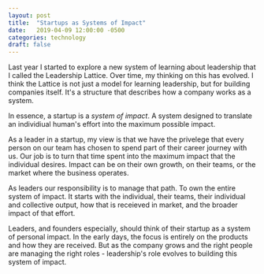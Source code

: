 ```yaml
---
layout: post
title:  "Startups as Systems of Impact"
date:   2019-04-09 12:00:00 -0500
categories: technology
draft: false
---
```


Last year I started to explore a new system of learning about leadership that I called the Leadership Lattice. Over time, my thinking on this has evolved. I think the Lattice is not just a model for learning leadership, but for building companies itself. It's a structure that describes how a company works as a system. 

In essence, a startup is a _system of impact_. A system designed to translate an individiual human's effort into the maximum possible impact. 

As a leader in a startup, my view is that we have the privelege that every person on our team has chosen to spend part of their career journey with us. Our job is to turn that time spent into the maximum impact that the individual desires. Impact can be on their own growth, on their teams, or the market where the business operates.

As leaders our responsibility is to manage that path. To own the entire system of impact. It starts with the individual, their teams, their individual and collective output, how that is receieved in market, and the broader impact of that effort.

Leaders, and founders especially, should think of their startup as a system of  personal impact. In the early days, the focus is entirely on the products and how they are received. But as the company grows and the right people are managing the right roles - leadership's role evolves to building this system of impact.